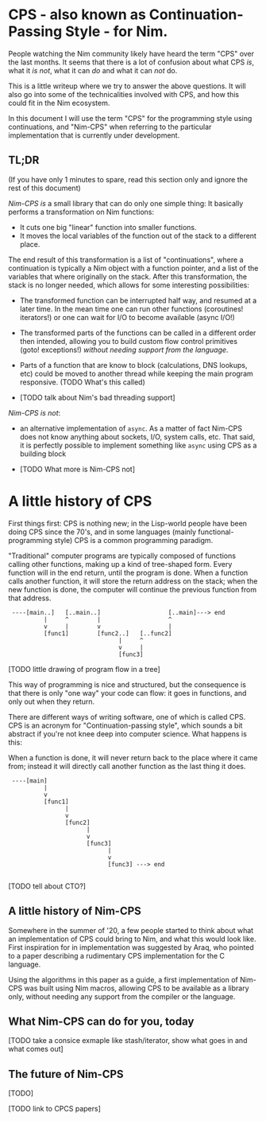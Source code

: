 
# CPS - also known as Continuation-Passing Style - for Nim.

People watching the Nim community likely have heard the term "CPS" over the
last months. It seems that there is a lot of confusion about what CPS _is_, what
it _is not_, what it can _do_ and what it can _not_ do.

This is a little writeup where we try to answer the above questions. It will
also go into some of the technicalities involved with CPS, and how this could
fit in the Nim ecosystem.

In this document I will use the term "CPS" for the programming style using
continuations, and "Nim-CPS" when referring to the particular implementation
that is currently under development.

## TL;DR

(If you have only 1 minutes to spare, read this section only and ignore the rest
of this document)

*Nim-CPS is* a small library that can do only one simple thing: It basically
performs a transformation on Nim functions:

- It cuts one big "linear" function into smaller functions.
- It moves the local variables of the function out of the stack to a different
  place.

The end result of this transformation is a list of "continuations", where a
continuation is typically a Nim object with a function pointer, and a list of
the variables that where originally on the stack. After this transformation,
the stack is no longer needed, which allows for some interesting possibilities:

- The transformed function can be interrupted half way, and resumed at a later
  time.  In the mean time one can run other functions (coroutines! iterators!)
  or one can wait for I/O to become available (async I/O!)

- The transformed parts of the functions can be called in a different order
  then intended, allowing you to build custom flow control primitives (goto!
  exceptions!) _without needing support from the language_.

- Parts of a function that are know to block (calculations, DNS lookups, etc)
  could be moved to another thread while keeping the main program responsive.
  (TODO What's this called)

- [TODO talk about Nim's bad threading support]

*Nim-CPS is not*:

- an alternative implementation of `async`. As a matter of fact Nim-CPS does not
  know anything about sockets, I/O, system calls, etc. That said, it is perfectly
  possible to implement something like `async` using CPS as a building block

- [TODO What more is Nim-CPS not]



# A little history of CPS

First things first: CPS is nothing new; in the Lisp-world people have been
doing CPS since the 70's, and in some languages (mainly functional-programming
style) CPS is a common programming paradigm.

"Traditional" computer programs are typically composed of functions calling other
functions, making up a kind of tree-shaped form. Every function will in the end
return, until the program is done. When a function calls another function, it
will store the return address on the stack; when the new function is done, the
computer will continue the previous function from that address.

```
 ----[main..]   [..main..]                   [..main]---> end
          |     ^        |                   ^
          v     |        v                   |
          [func1]        [func2..]   [..func2]
                               |     ^ 
                               v     | 
                               [func3] 
```

[TODO little drawing of program flow in a tree]

This way of programming is nice and structured, but the consequence is that
there is only "one way" your code can flow: it goes in functions, and only out
when they return.

There are different ways of writing software, one of which is called CPS.  CPS
is an acronym for "Continuation-passing style", which sounds a bit abstract if
you're not knee deep into computer science. What happens is this:

When a function is done, it will never return back to the place where it came
from; instead it will directly call another function as the last thing it does.

```
 ----[main]   
          |   
          v    
          [func1]
                |   
                v    
                [func2]
                      |   
                      v    
                      [func3]
                            |   
                            v    
                            [func3] ---> end
                 
```

[TODO tell about CTO?]


## A little history of Nim-CPS

Somewhere in the summer of '20, a few people started to think about what an
implementation of CPS could bring to Nim, and what this would look like. First
inspiration for in implementation was suggested by Araq, who pointed to a paper
describing a rudimentary CPS implementation for the C language.

Using the algorithms in this paper as a guide, a first implementation of
Nim-CPS was built using Nim macros, allowing CPS to be available as a library
only, without needing any support from the compiler or the language.


## What Nim-CPS can do for you, today

[TODO take a consice exmaple like stash/iterator, show what goes in and what comes out]


## The future of Nim-CPS

[TODO]



[TODO link to CPCS papers]

